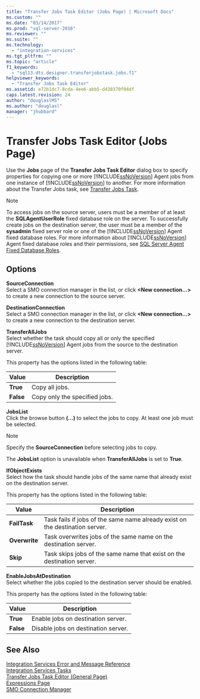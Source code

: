 ```yaml
---
title: "Transfer Jobs Task Editor (Jobs Page) | Microsoft Docs"
ms.custom: ""
ms.date: "03/14/2017"
ms.prod: "sql-server-2016"
ms.reviewer: ""
ms.suite: ""
ms.technology: 
  - "integration-services"
ms.tgt_pltfrm: ""
ms.topic: "article"
f1_keywords: 
  - "sql13.dts.designer.transferjobstask.jobs.f1"
helpviewer_keywords: 
  - "Transfer Jobs Task Editor"
ms.assetid: e72b1dc7-8cda-4ee6-abb5-d438370f04df
caps.latest.revision: 24
author: "douglaslMS"
ms.author: "douglasl"
manager: "jhubbard"
---
```

# Transfer Jobs Task Editor (Jobs Page)
  Use the **Jobs** page of the **Transfer Jobs Task Editor** dialog box to specify properties for copying one or more [!INCLUDE[ssNoVersion](../../includes/ssnoversion-md.md)] Agent jobs from one instance of [!INCLUDE[ssNoVersion](../../includes/ssnoversion-md.md)] to another. For more information about the Transfer Jobs task, see [Transfer Jobs Task](../../integration-services/control-flow/transfer-jobs-task.md).  
  
> [!NOTE]  
>  To access jobs on the source server, users must be a member of at least the **SQLAgentUserRole** fixed database role on the server. To successfully create jobs on the destination server, the user must be a member of the **sysadmin** fixed server role or one of the [!INCLUDE[ssNoVersion](../../includes/ssnoversion-md.md)] Agent fixed database roles. For more information about [!INCLUDE[ssNoVersion](../../includes/ssnoversion-md.md)] Agent fixed database roles and their permissions, see [SQL Server Agent Fixed Database Roles](http://msdn.microsoft.com/library/719ce56b-d6b2-414a-88a8-f43b725ebc79).  
  
## Options  
 **SourceConnection**  
 Select a SMO connection manager in the list, or click **\<New connection...>** to create a new connection to the source server.  
  
 **DestinationConnection**  
 Select a SMO connection manager in the list, or click **\<New connection...>** to create a new connection to the destination server.  
  
 **TransferAllJobs**  
 Select whether the task should copy all or only the specified [!INCLUDE[ssNoVersion](../../includes/ssnoversion-md.md)] Agent jobs from the source to the destination server.  
  
 This property has the options listed in the following table:  
  
|Value|Description|  
|-----------|-----------------|  
|**True**|Copy all jobs.|  
|**False**|Copy only the specified jobs.|  
  
 **JobsList**  
 Click the browse button **(…)** to select the jobs to copy. At least one job must be selected.  
  
> [!NOTE]  
>  Specify the **SourceConnection** before selecting jobs to copy.  
  
 The **JobsList** option is unavailable when **TransferAllJobs** is set to **True**.  
  
 **IfObjectExists**  
 Select how the task should handle jobs of the same name that already exist on the destination server.  
  
 This property has the options listed in the following table:  
  
|Value|Description|  
|-----------|-----------------|  
|**FailTask**|Task fails if jobs of the same name already exist on the destination server.|  
|**Overwrite**|Task overwrites jobs of the same name on the destination server.|  
|**Skip**|Task skips jobs of the same name that exist on the destination server.|  
  
 **EnableJobsAtDestination**  
 Select whether the jobs copied to the destination server should be enabled.  
  
 This property has the options listed in the following table:  
  
|Value|Description|  
|-----------|-----------------|  
|**True**|Enable jobs on destination server.|  
|**False**|Disable jobs on destination server.|  
  
## See Also  
 [Integration Services Error and Message Reference](../../integration-services/integration-services-error-and-message-reference.md)   
 [Integration Services Tasks](../../integration-services/control-flow/integration-services-tasks.md)   
 [Transfer Jobs Task Editor &#40;General Page&#41;](../../integration-services/control-flow/transfer-jobs-task-editor-general-page.md)   
 [Expressions Page](../../integration-services/expressions/expressions-page.md)   
 [SMO Connection Manager](../../integration-services/connection-manager/smo-connection-manager.md)  
  
  